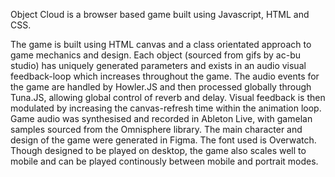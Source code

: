 Object Cloud is a browser based game built using Javascript, HTML and CSS. 

The game is built using HTML canvas and a class orientated approach to game mechanics and design. Each object (sourced from gifs by ac-bu studio) has uniquely generated parameters and exists in an audio visual feedback-loop which increases throughout the game. The audio events for the game are handled by Howler.JS and then processed globally through Tuna.JS, allowing global control of reverb and delay. Visual feedback is then modulated by increasing the canvas-refresh time within the animation loop. Game audio was synthesised and recorded in Ableton Live, with gamelan samples sourced from the Omnisphere library. The main character and design of the game were generated in Figma. The font used is Overwatch. Though designed to be played on desktop, the game also scales well to mobile and can be played continously between mobile and portrait modes.

